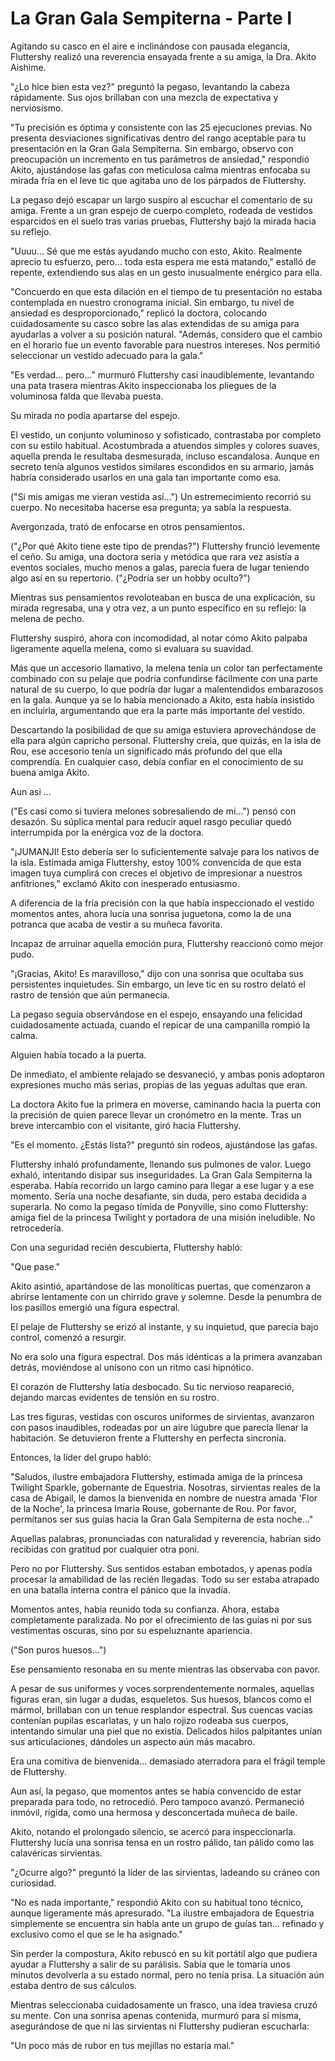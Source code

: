 # La Gran Gala Sempiterna - Parte I

Agitando su casco en el aire e inclinándose con pausada elegancia, Fluttershy realizó una reverencia ensayada frente a su amiga, la Dra. Akito Aishime.

"¿Lo hice bien esta vez?" preguntó la pegaso, levantando la cabeza rápidamente. Sus ojos brillaban con una mezcla de expectativa y nerviosismo.

"Tu precisión es óptima y consistente con las 25 ejecuciones previas. No presenta desviaciones significativas dentro del rango aceptable para tu presentación en la Gran Gala Sempiterna. Sin embargo, observo con preocupación un incremento en tus parámetros de ansiedad," respondió Akito, ajustándose las gafas con meticulosa calma mientras enfocaba su mirada fría en el leve tic que agitaba uno de los párpados de Fluttershy.

La pegaso dejó escapar un largo suspiro al escuchar el comentario de su amiga. Frente a un gran espejo de cuerpo completo, rodeada de vestidos esparcidos en el suelo tras varias pruebas, Fluttershy bajó la mirada hacia su reflejo.

"Uuuu... Sé que me estás ayudando mucho con esto, Akito. Realmente aprecio tu esfuerzo, pero... toda esta espera me está matando," estalló de repente, extendiendo sus alas en un gesto inusualmente enérgico para ella.

"Concuerdo en que esta dilación en el tiempo de tu presentación no estaba contemplada en nuestro cronograma inicial. Sin embargo, tu nivel de ansiedad es desproporcionado," replicó la doctora, colocando cuidadosamente su casco sobre las alas extendidas de su amiga para ayudarlas a volver a su posición natural. "Además, considero que el cambio en el horario fue un evento favorable para nuestros intereses. Nos permitió seleccionar un vestido adecuado para la gala."

"Es verdad... pero..." murmuró Fluttershy casi inaudiblemente, levantando una pata trasera mientras Akito inspeccionaba los pliegues de la voluminosa falda que llevaba puesta.

Su mirada no podía apartarse del espejo.

El vestido, un conjunto voluminoso y sofisticado, contrastaba por completo con su estilo habitual. Acostumbrada a atuendos simples y colores suaves, aquella prenda le resultaba desmesurada, incluso escandalosa. Aunque en secreto tenía algunos vestidos similares escondidos en su armario, jamás habría considerado usarlos en una gala tan importante como esa.

("Si mis amigas me vieran vestida así...") Un estremecimiento recorrió su cuerpo. No necesitaba hacerse esa pregunta; ya sabía la respuesta.

Avergonzada, trató de enfocarse en otros pensamientos.

("¿Por qué Akito tiene este tipo de prendas?") Fluttershy frunció levemente el ceño. Su amiga, una doctora seria y metódica que rara vez asistía a eventos sociales, mucho menos a galas, parecía fuera de lugar teniendo algo así en su repertorio. ("¿Podría ser un hobby oculto?")

Mientras sus pensamientos revoloteaban en busca de una explicación, su mirada regresaba, una y otra vez, a un punto específico en su reflejo: la melena de pecho.

Fluttershy suspiró, ahora con incomodidad, al notar cómo Akito palpaba ligeramente aquella melena, como si evaluara su suavidad.

Más que un accesorio llamativo, la melena tenía un color tan perfectamente combinado con su pelaje que podría confundirse fácilmente con una parte natural de su cuerpo, lo que podría dar lugar a malentendidos embarazosos en la gala. Aunque ya se lo había mencionado a Akito, esta había insistido en incluirla, argumentando que era la parte más importante del vestido.

Descartando la posibilidad de que su amiga estuviera aprovechándose de ella para algún capricho personal. Fluttershy creia, que quizás, en la isla de Rou, ese accesorio tenía un significado más profundo del que ella comprendía. En cualquier caso, debía confiar en el conocimiento de su buena amiga Akito.

Aun asi ...

("Es casi como si tuviera melones sobresaliendo de mi...") pensó con desazón. Su súplica mental para reducir aquel rasgo peculiar quedó interrumpida por la enérgica voz de la doctora.

"¡JUMANJI! Esto debería ser lo suficientemente salvaje para los nativos de la isla. Estimada amiga Fluttershy, estoy 100% convencida de que esta imagen tuya cumplirá con creces el objetivo de impresionar a nuestros anfitriones," exclamó Akito con inesperado entusiasmo.

A diferencia de la fría precisión con la que había inspeccionado el vestido momentos antes, ahora lucía una sonrisa juguetona, como la de una potranca que acaba de vestir a su muñeca favorita.

Incapaz de arruinar aquella emoción pura, Fluttershy reaccionó como mejor pudo.

"¡Gracias, Akito! Es maravilloso," dijo con una sonrisa que ocultaba sus persistentes inquietudes. Sin embargo, un leve tic en su rostro delató el rastro de tensión que aún permanecía.

La pegaso seguía observándose en el espejo, ensayando una felicidad cuidadosamente actuada, cuando el repicar de una campanilla rompió la calma.

Alguien había tocado a la puerta.

De inmediato, el ambiente relajado se desvaneció, y ambas ponis adoptaron expresiones mucho más serias, propias de las yeguas adultas que eran.

La doctora Akito fue la primera en moverse, caminando hacia la puerta con la precisión de quien parece llevar un cronómetro en la mente. Tras un breve intercambio con el visitante, giró hacia Fluttershy.

"Es el momento. ¿Estás lista?" preguntó sin rodeos, ajustándose las gafas.

Fluttershy inhaló profundamente, llenando sus pulmones de valor. Luego exhaló, intentando disipar sus inseguridades. La Gran Gala Sempiterna la esperaba. Había recorrido un largo camino para llegar a ese lugar y a ese momento. Sería una noche desafiante, sin duda, pero estaba decidida a superarla. No como la pegaso tímida de Ponyville, sino como Fluttershy: amiga fiel de la princesa Twilight y portadora de una misión ineludible. No retrocedería.

Con una seguridad recién descubierta, Fluttershy habló:

"Que pase."

Akito asintió, apartándose de las monolíticas puertas, que comenzaron a abrirse lentamente con un chirrido grave y solemne. Desde la penumbra de los pasillos emergió una figura espectral.

El pelaje de Fluttershy se erizó al instante, y su inquietud, que parecía bajo control, comenzó a resurgir.

No era solo una figura espectral. Dos más idénticas a la primera avanzaban detrás, moviéndose al unísono con un ritmo casi hipnótico.

El corazón de Fluttershy latía desbocado. Su tic nervioso reapareció, dejando marcas evidentes de tensión en su rostro.

Las tres figuras, vestidas con oscuros uniformes de sirvientas, avanzaron con pasos inaudibles, rodeadas por un aire lúgubre que parecía llenar la habitación. Se detuvieron frente a Fluttershy en perfecta sincronía.

Entonces, la líder del grupo habló:

"Saludos, ilustre embajadora Fluttershy, estimada amiga de la princesa Twilight Sparkle, gobernante de Equestria. Nosotras, sirvientas reales de la casa de Abigail, le damos la bienvenida en nombre de nuestra amada 'Flor de la Noche', la princesa Imaria Rouse, gobernante de Rou. Por favor, permítanos ser sus guías hacia la Gran Gala Sempiterna de esta noche..."

Aquellas palabras, pronunciadas con naturalidad y reverencia, habrían sido recibidas con gratitud por cualquier otra poni.

Pero no por Fluttershy. Sus sentidos estaban embotados, y apenas podía procesar la amabilidad de las recién llegadas. Todo su ser estaba atrapado en una batalla interna contra el pánico que la invadía.

Momentos antes, había reunido toda su confianza. Ahora, estaba completamente paralizada. No por el ofrecimiento de las guías ni por sus vestimentas oscuras, sino por su espeluznante apariencia.

("Son puros huesos...")

Ese pensamiento resonaba en su mente mientras las observaba con pavor.

A pesar de sus uniformes y voces sorprendentemente normales, aquellas figuras eran, sin lugar a dudas, esqueletos. Sus huesos, blancos como el mármol, brillaban con un tenue resplandor espectral. Sus cuencas vacías contenían pupilas escarlatas, y un halo rojizo rodeaba sus cuerpos, intentando simular una piel que no existía. Delicados hilos palpitantes unían sus articulaciones, dándoles un aspecto aún más macabro.

Era una comitiva de bienvenida... demasiado aterradora para el frágil temple de Fluttershy.

Aun así, la pegaso, que momentos antes se había convencido de estar preparada para todo, no retrocedió. Pero tampoco avanzó. Permaneció inmóvil, rígida, como una hermosa y desconcertada muñeca de baile.

Akito, notando el prolongado silencio, se acercó para inspeccionarla. Fluttershy lucía una sonrisa tensa en un rostro pálido, tan pálido como las calavéricas sirvientas.

"¿Ocurre algo?" preguntó la líder de las sirvientas, ladeando su cráneo con curiosidad.

"No es nada importante," respondió Akito con su habitual tono técnico, aunque ligeramente más apresurado. "La ilustre embajadora de Equestria simplemente se encuentra sin habla ante un grupo de guías tan... refinado y exclusivo como el que se le ha asignado."

Sin perder la compostura, Akito rebuscó en su kit portátil algo que pudiera ayudar a Fluttershy a salir de su parálisis. Sabía que le tomaría unos minutos devolverla a su estado normal, pero no tenía prisa. La situación aún estaba dentro de sus cálculos.

Mientras seleccionaba cuidadosamente un frasco, una idea traviesa cruzó su mente. Con una sonrisa apenas contenida, murmuró para sí misma, asegurándose de que ni las sirvientas ni Fluttershy pudieran escucharla:

"Un poco más de rubor en tus mejillas no estaría mal."


